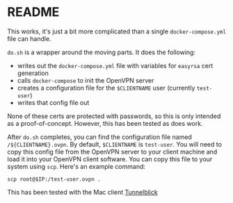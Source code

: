 # README

This works, it's just a bit more complicated than a single `docker-compose.yml` file can handle.

`do.sh` is a wrapper around the moving parts. It does the following:

- writes out the `docker-compose.yml` file with variables for `easyrsa` cert generation
- calls `docker-compose` to init the OpenVPN server
- creates a configuration file for the `$CLIENTNAME` user (currently `test-user`)
- writes that config file out

None of these certs are protected with passwords, so this is only intended as a proof-of-concept. However, this has been tested as does work. 

After `do.sh` completes, you can find the configuration file named `/${CLIENTNAME}.ovpn`. By default, `$CLIENTNAME` is `test-user`. You will need to copy this config file from the OpenVPN server to your client machine and load it into your OpenVPN client software. You can copy this file to your system using `scp`. Here's an example command:

```
scp root@$IP:/test-user.ovpn .
```

This has been tested with the Mac client [Tunnelblick](https://tunnelblick.net/)
